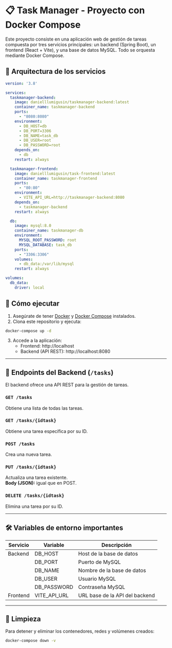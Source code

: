 
# 📋 Task Manager - Proyecto con Docker Compose

Este proyecto consiste en una aplicación web de gestión de tareas compuesta por tres servicios principales: un backend (Spring Boot), un frontend (React + Vite), y una base de datos MySQL. Todo se orquesta mediante Docker Compose.

## 🐳 Arquitectura de los servicios

```yaml
version: '3.8'

services:
  taskmanager-backend:
    image: danielllumigusin/taskmanager-backend:latest
    container_name: taskmanager-backend
    ports:
      - "8080:8080"
    environment:
      - DB_HOST=db
      - DB_PORT=3306
      - DB_NAME=task_db
      - DB_USER=root
      - DB_PASSWORD=root
    depends_on:
      - db
    restart: always

  taskmanager-frontend:
    image: danielllumigusin/task-frontend:latest
    container_name: taskmanager-frontend
    ports:
      - "80:80"
    environment:
      - VITE_API_URL=http://taskmanager-backend:8080
    depends_on:
      - taskmanager-backend
    restart: always

  db:
    image: mysql:8.0
    container_name: taskmanager-db
    environment:
      MYSQL_ROOT_PASSWORD: root
      MYSQL_DATABASE: task_db
    ports:
      - "3306:3306"
    volumes:
      - db_data:/var/lib/mysql
    restart: always

volumes:
  db_data:
    driver: local
```

## 🚀 Cómo ejecutar

1. Asegúrate de tener [Docker](https://www.docker.com/products/docker-desktop) y [Docker Compose](https://docs.docker.com/compose/) instalados.
2. Clona este repositorio y ejecuta:

```bash
docker-compose up -d
```

3. Accede a la aplicación:
   - Frontend: http://localhost
   - Backend (API REST): http://localhost:8080

---

## 🧠 Endpoints del Backend (`/tasks`)

El backend ofrece una API REST para la gestión de tareas.

### `GET /tasks`
Obtiene una lista de todas las tareas.

### `GET /tasks/{idtask}`
Obtiene una tarea específica por su ID.

### `POST /tasks`
Crea una nueva tarea.  

### `PUT /tasks/{idtask}`
Actualiza una tarea existente.  
**Body (JSON):** igual que en POST.

### `DELETE /tasks/{idtask}`
Elimina una tarea por su ID.

---

## 🛠️ Variables de entorno importantes

| Servicio             | Variable              | Descripción                        |
|----------------------|------------------------|------------------------------------|
| Backend              | DB_HOST                | Host de la base de datos           |
|                      | DB_PORT                | Puerto de MySQL                    |
|                      | DB_NAME                | Nombre de la base de datos         |
|                      | DB_USER                | Usuario MySQL                      |
|                      | DB_PASSWORD            | Contraseña MySQL                   |
| Frontend             | VITE_API_URL           | URL base de la API del backend     |

---

## 🧼 Limpieza

Para detener y eliminar los contenedores, redes y volúmenes creados:

```bash
docker-compose down -v
```
